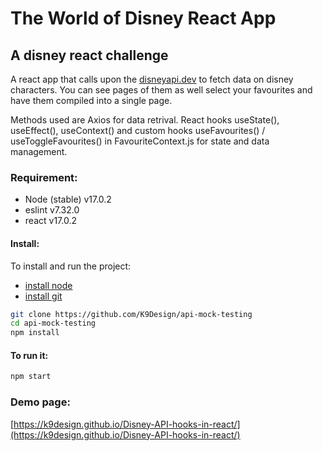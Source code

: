 # The World of Disney React App

## A disney react challenge

A react app that calls upon the [disneyapi.dev](http://www.disneyapi.dev) to fetch data on disney characters. You can see pages of them as well select your favourites and have them compiled into a single page.

Methods used are Axios for data retrival.
React hooks useState(), useEffect(), useContext() and custom hooks useFavourites() / useToggleFavourites() in FavouriteContext.js for state and data management.

### Requirement:

- Node (stable) v17.0.2
- eslint v7.32.0
- react v17.0.2

#### Install:

To install and run the project:

- [install node](https://nodejs.org/en/download/)
- [install git](https://github.com/git-guides/install-git)

```bash
git clone https://github.com/K9Design/api-mock-testing
cd api-mock-testing
npm install
```

#### To run it:

```bash
npm start
```

### Demo page:
[https://k9design.github.io/Disney-API-hooks-in-react/](https://k9design.github.io/Disney-API-hooks-in-react/)
